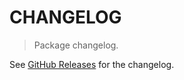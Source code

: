 # CHANGELOG

> Package changelog.

See [GitHub Releases](https://github.com/stdlib-js/assert-is-alphanumeric/releases) for the changelog.